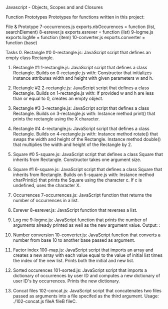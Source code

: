 Javascript - Objects, Scopes and and Closures

Function Prototypes 
Prototypes for functions written in this project:

File & Prototype
7-occurrences.js
	exports.nbOccurences = function (list, searchElement)
8-esrever.js
	exports.esrever = function (list)
9-logme.js
	exports.logMe = function (item)
10-converter.js
	exports.converter = function (base)

Tasks 
0. Rectangle #0
0-rectangle.js: JavaScript script that defines an empty class Rectangle.

1. Rectangle #1
1-rectangle.js: JavaScript script that defines a class Rectangle. Builds on 0-rectangle.js with:
Constructor that initializes instance attributes width and height with given parameters w and h.

2. Rectangle #2
2-rectangle.js: JavaScript script that defines a class Rectangle. Builds on 1-rectangle.js with:
If provided w and h are less than or equal to 0, creates an empty object.

3. Rectangle #3
3-rectangle.js: JavaScript script that defines a class Rectangle. Builds on 3-rectangle.js with:
Instance method print() that prints the rectangle using the X character.

4. Rectangle #4
4-rectangle.js: JavaScript script that defines a class Rectangle. Builds on 4-rectangle.js with:
Instance method rotate() that swaps the width and height of the Rectangle.
Instance method double() that multiplies the width and height of the Rectangle by 2.

5. Square #0
5-square.js: JavaScript script that defines a class Square that inherits from Rectangle.
Constructor takes one argument size.

6. Square #1
6-square.js: JavaScript script that defines a class Square that inherits from Rectangle. Builds on 5-square.js with:
Instance method charPrint(c) that prints the Square using the character c.
If c is undefined, uses the character X.

7. Occurrences
7-occurrences.js: JavaScript function that returns the number of occurrences in a list.

8. Esrever
8-esrever.js: JavaScript function that reverses a list.

9. Log me
9-logme.js: JavaScript function that prints the number of arguments already printed as well as the new argument value.
Output: <number arguments already printed>: <current argument value>

10. Number conversion
10-converter.js: JavaScript function that converts a number from base 10 to another base passed as argument.

11. Factor index
100-map.js: JavaScript script that imports an array and creates a new array with each value equal to the value of initial list times the index of the new list.
Prints both the initial and new list.

12. Sorted occurences
101-sorted.js: JavaScript script that imports a dictionary of occurrences by user ID and computes a new dictionary of user ID's by occurrences.
Prints the new dictionary.

13. Concat files
102-concat.js: JavaScript script that concatenates two files passed as arguments into a file specifed as the third argument.
Usage: ./102-concat.js fileA fileB fileC.
